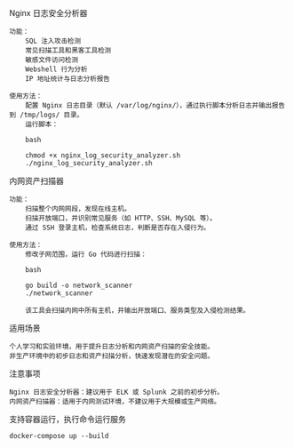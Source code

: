 Nginx 日志安全分析器

    功能：
        SQL 注入攻击检测
        常见扫描工具和黑客工具检测
        敏感文件访问检测
        Webshell 行为分析
        IP 地址统计与日志分析报告

    使用方法：
        配置 Nginx 日志目录（默认 /var/log/nginx/），通过执行脚本分析日志并输出报告到 /tmp/logs/ 目录。
        运行脚本：

        bash

        chmod +x nginx_log_security_analyzer.sh
        ./nginx_log_security_analyzer.sh

内网资产扫描器

    功能：
        扫描整个内网网段，发现在线主机。
        扫描开放端口，并识别常见服务（如 HTTP、SSH、MySQL 等）。
        通过 SSH 登录主机，检查系统日志，判断是否存在入侵行为。

    使用方法：
        修改子网范围，运行 Go 代码进行扫描：

        bash

        go build -o network_scanner
        ./network_scanner

        该工具会扫描内网中所有主机，并输出开放端口、服务类型及入侵检测结果。

适用场景

    个人学习和实验环境，用于提升日志分析和内网资产扫描的安全技能。
    非生产环境中的初步日志和资产扫描分析，快速发现潜在的安全问题。

注意事项

    Nginx 日志安全分析器：建议用于 ELK 或 Splunk 之前的初步分析。
    内网资产扫描器：适用于内网测试环境，不建议用于大规模或生产网络。

支持容器运行，执行命令运行服务

    docker-compose up --build

